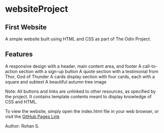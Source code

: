 # websiteProject

## First Website
A simple website built using HTML and CSS as part of The Odin Project.

## Features
A responsive design with a header, main content area, and footer
A call-to-action section with a sign-up button
A quote section with a testimonial from Thor, God of Thunder
A cards display section with four cards, each with a square and subtext
A beautiful autumn tree image

Note: All buttons and links are unlinked to other resources, as specified by the project. It contains template contents meant to display knowledge of CSS and HTML.

To view the website, simply open the index.html file in your web browser, or visit the [GitHub Pages Link](https://rohansh2017.github.io/websiteProject/)

Author:
Rohan S.
